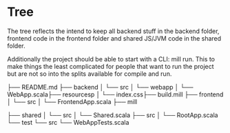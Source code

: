 # Tree

The tree reflects the intend to keep all backend stuff in the backend folder, frontend code in the frontend folder and shared JS/JVM code in the shared folder.

Additionally the project should be able to start with a CLI: mill run. This to make things the least complicated for people that want to run the project but are not so into the splits available for compile and run.

├── README.md
├── backend
│   └── src
│       └── webapp
│           └── WebApp.scala├── resourcesp
│       └── index.css├── build.mill
├── frontend
│   └── src
│       └── FrontendApp.scala
├── mill

├── shared
│   └── src
│       └── Shared.scala
├── src
│   └── RootApp.scala
└── test
    └── src
        └── WebAppTests.scala
